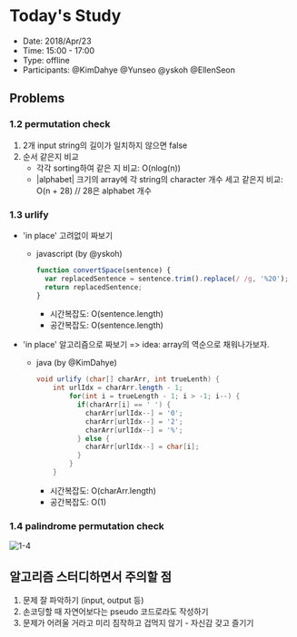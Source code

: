 # Today's Study
- Date: 2018/Apr/23
- Time: 15:00 - 17:00
- Type: offline  
- Participants: @KimDahye @Yunseo @yskoh @EllenSeon

## Problems
### 1.2 permutation check
1. 2개 input string의 길이가 일치하지 않으면 false 
2. 순서 같은지 비교
    - 각각 sorting하여 같은 지 비교: O(nlog(n))
    - |alphabet| 크기의 array에 각 string의 character 개수 세고 같은지 비교: O(n + 28) // 28은 alphabet 개수

### 1.3 urlify
- 'in place' 고려없이 짜보기
  - javascript (by @yskoh) 
  
    ```javascript
    function convertSpace(sentence) {
      var replacedSentence = sentence.trim().replace(/ /g, '%20');
      return replacedSentence;
    }
    ```
    
    - 시간복잡도: O(sentence.length)
    - 공간복잡도: O(sentence.length)

- 'in place' 알고리즘으로 짜보기 => idea: array의 역순으로 채워나가보자. 
  - java (by @KimDahye)
  
    ```java
    void urlify (char[] charArr, int trueLenth) {
        int urlIdx = charArr.length - 1;
            for(int i = trueLength - 1; i > -1; i--) {
              if(charArr[i] == ' ') {
                charArr[urlIdx--] = '0';
                charArr[urlIdx--] = '2';
                charArr[urlIdx--] = '%';
              } else {
                charArr[urlIdx--] = char[i];
              }
            }
        }
    ```
    - 시간복잡도: O(charArr.length)
    - 공간복잡도: O(1)
    
### 1.4 palindrome permutation check
![1-4](https://user-images.githubusercontent.com/6873655/39096483-a52a284c-468b-11e8-9bd9-440c34e43f74.jpeg)

## 알고리즘 스터디하면서 주의할 점
1. 문제 잘 파악하기 (input, output 등) 
2. 손코딩할 때 자연어보다는 pseudo 코드로라도 작성하기 
3. 문제가 어려울 거라고 미리 짐작하고 겁먹지 않기 - 자신감 갖고 즐기기
